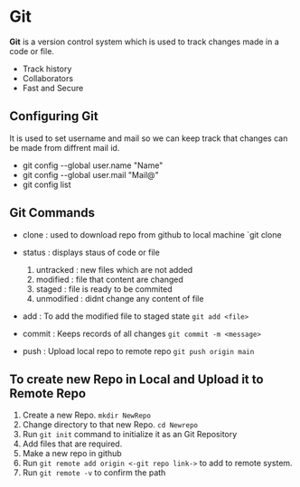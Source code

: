 # Git

**Git** is a version control system which is used to track changes made in a code or file.

- Track history
- Collaborators
- Fast and Secure

## Configuring Git

It is used to set username and mail so we can keep track that changes can be made from diffrent mail id.

- git config --global user.name "Name"
- git config --global user.mail "Mail@"
- git config list

## Git Commands

- clone : used to download repo from github to local machine
  `git clone <link>

- status : displays staus of code or file

  1. untracked : new files which are not added
  2. modified : file that content are changed
  3. staged : file is ready to be commited
  4. unmodified : didnt change any content of file

- add : To add the modified file to staged state
  `git add <file>`

- commit : Keeps records of all changes
  `git commit -m <message>`

- push : Upload local repo to remote repo
  `git push origin main`

## To create new Repo in Local and Upload it to Remote Repo

1. Create a new Repo. `mkdir NewRepo`
2. Change directory to that new Repo. `cd Newrepo`
3. Run `git init` command to initialize it as an Git Repository
4. Add files that are required.
5. Make a new repo in github
6. Run `git remote add origin <-git repo link->` to add to remote system.
7. Run `git remote -v` to confirm the path
